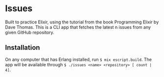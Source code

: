 # Issues

Built to practice Elixir, using the tutorial from the book Programming Elixir by Dave Thomas. This is a CLI app that fetches the latest n issues from any given GitHub repository.

## Installation

On any computer that has Erlang installed, run ```$ mix escript.build```. The app will be available through ```$ ./issues <name> <repository> [ count | 4]```.
